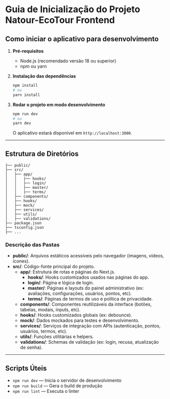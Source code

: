 # Guia de Inicialização do Projeto Natour-EcoTour Frontend

## Como iniciar o aplicativo para desenvolvimento

1. **Pré-requisitos**
   - Node.js (recomendado versão 18 ou superior)
   - npm ou yarn

2. **Instalação das dependências**
   ```bash
   npm install
   # ou
   yarn install
   ```

3. **Rodar o projeto em modo desenvolvimento**
   ```bash
   npm run dev
   # ou
   yarn dev
   ```
   O aplicativo estará disponível em `http://localhost:3000`.

---

## Estrutura de Diretórios

```
├── public/
├── src/
│   ├── app/
│   │   ├── hooks/
│   │   ├── login/
│   │   ├── master/
│   │   ├── terms/
│   ├── components/
│   ├── hooks/
│   ├── mock/
│   ├── services/
│   ├── utils/
│   ├── validations/
├── package.json
├── tsconfig.json
├── ...
```

### Descrição das Pastas

- **public/**: Arquivos estáticos acessíveis pelo navegador (imagens, vídeos, ícones).
- **src/**: Código-fonte principal do projeto.
  - **app/**: Estrutura de rotas e páginas do Next.js.
    - **hooks/**: Hooks customizados usados nas páginas do app.
    - **login/**: Página e lógica de login.
    - **master/**: Páginas e layouts do painel administrativo (ex: avaliações, configurações, usuários, pontos, etc).
    - **terms/**: Páginas de termos de uso e política de privacidade.
  - **components/**: Componentes reutilizáveis da interface (botões, tabelas, modais, inputs, etc).
  - **hooks/**: Hooks customizados globais (ex: debounce).
  - **mock/**: Dados mockados para testes e desenvolvimento.
  - **services/**: Serviços de integração com APIs (autenticação, pontos, usuários, termos, etc).
  - **utils/**: Funções utilitárias e helpers.
  - **validations/**: Schemas de validação (ex: login, recusa, atualização de senha).

---

## Scripts Úteis

- `npm run dev` — Inicia o servidor de desenvolvimento
- `npm run build` — Gera o build de produção
- `npm run lint` — Executa o linter
